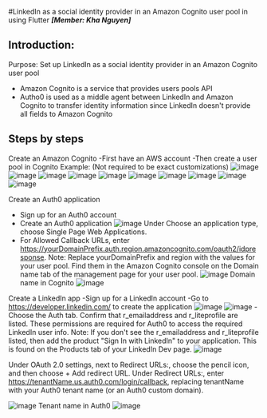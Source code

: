 #LinkedIn as a social identity provider in an Amazon Cognito user pool in using Flutter
**_[Member: Kha Nguyen]_**

## Introduction:
  Purpose: Set up LinkedIn as a social identity provider in an Amazon Cognito user pool
- Amazon Cognito is a service that provides users pools API
- Autho0 is used as a middle agent between LinkedIn and Amazon Cognito to transfer identity information since LinkedIn doesn't provide all fields to Amazon Cognito

## Steps by steps
Create an Amazon Cognito 
  -First have an AWS account
  -Then create a user pool in Cognito
  Example: (Not required to be exact customizations)
  ![image](https://github.com/KhaNguyen04/ArtSharing/assets/88961521/d20d5ddf-aa30-46e3-a88e-5852f3c5fe53)
  ![image](https://github.com/KhaNguyen04/ArtSharing/assets/88961521/4497a018-b551-48ef-8fdb-467876988fde)
  ![image](https://github.com/KhaNguyen04/ArtSharing/assets/88961521/6d7f19b3-fd56-4690-b090-dfb40c620aaf)
  ![image](https://github.com/KhaNguyen04/ArtSharing/assets/88961521/d5050791-28bc-4b29-8e57-b4a90e769f5b)
  ![image](https://github.com/KhaNguyen04/ArtSharing/assets/88961521/c067b824-e718-471a-8c42-d0fd1d05bbfd)
  ![image](https://github.com/KhaNguyen04/ArtSharing/assets/88961521/e9db170c-f123-4825-b0f3-10b7e585bd25)
  ![image](https://github.com/KhaNguyen04/ArtSharing/assets/88961521/4b6a411d-2069-4ba2-b560-ed17ae4f612f)
  ![image](https://github.com/KhaNguyen04/ArtSharing/assets/88961521/4211885c-e055-4ea0-8d77-66659bd27b5d)
  ![image](https://github.com/KhaNguyen04/ArtSharing/assets/88961521/8c626b43-89e6-4cd7-9c09-93eb1c0a15de)
  ![image](https://github.com/KhaNguyen04/ArtSharing/assets/88961521/a94526be-e9d5-4fc1-89f2-60af5426c803)


Create an Auth0 application
  -	Sign up for an Auth0 account
  - Create an Auth0 application
    ![image](https://github.com/KhaNguyen04/ArtSharing/assets/88961521/2c9a05ac-54e4-4089-97fb-3f5e660c5b7a)
    Under Choose an application type, choose Single Page Web Applications.
  -  For Allowed Callback URLs, enter https://yourDomainPrefix.auth.region.amazoncognito.com/oauth2/idpresponse.
Note: Replace yourDomainPrefix and region with the values for your user pool. Find them in the Amazon Cognito console on the Domain name tab of the management page for your user pool.
  ![image](https://github.com/KhaNguyen04/ArtSharing/assets/88961521/d4f5647f-7bef-48ef-bcec-2c97ff701a0c)
  Domain name in Cognito 
  ![image](https://github.com/KhaNguyen04/ArtSharing/assets/88961521/53085691-77a1-40a9-b3cc-ffb29513ba09)

Create a LinkedIn app
  -Sign up for a LinkedIn account
  -Go to https://developer.linkedin.com/ to create the application
  ![image](https://github.com/KhaNguyen04/ArtSharing/assets/88961521/ddd5301b-89cf-4999-9008-8694ca398516)
  ![image](https://github.com/KhaNguyen04/ArtSharing/assets/88961521/1580b3c5-8fbc-4317-baab-51817b92ca4a)
  -Choose the Auth tab. Confirm that r_emailaddress and r_liteprofile are listed. These permissions are required for Auth0 to access the required LinkedIn user info.
Note: If you don't see the r_emailaddress and r_liteprofile listed, then add the product "Sign In with LinkedIn" to your application. This is found on the Products tab of your LinkedIn Dev page.
![image](https://github.com/KhaNguyen04/ArtSharing/assets/88961521/d0596980-5519-4dcd-8676-fc2eb8a46062)

Under OAuth 2.0 settings, next to Redirect URLs:, choose the pencil icon, and then choose + Add redirect URL.
Under Redirect URLs:, enter https://tenantName.us.auth0.com/login/callback, replacing tenantName with your Auth0 tenant name (or an Auth0 custom domain).

![image](https://github.com/KhaNguyen04/ArtSharing/assets/88961521/2dccb94f-44db-4590-9ebc-7d2fcaa32dbd)
  Tenant name in Auth0
![image](https://github.com/KhaNguyen04/ArtSharing/assets/88961521/85c812ee-bf9c-4858-ac4e-2455e1fafb6f)







